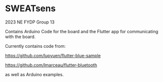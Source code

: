 # SWEATsens

2023 NE FYDP Group 13

Contains Arduino Code for the board and the Flutter app for communicating with the board.

Currently contains code from:

https://github.com/lupyuen/flutter-blue-sample

https://github.com/lmarceau/flutter-bluetooth

as well as Arduino examples.